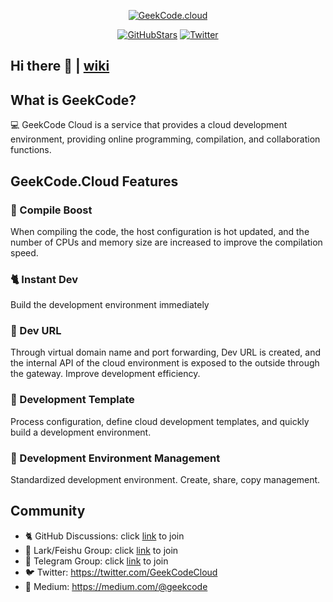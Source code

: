 <p align="center">
  <a href="https://geekcode.cloud">
   <img alt="GeekCode.cloud" src="https://user-images.githubusercontent.com/1196420/172147988-1f3f804f-5776-462e-9d88-9f1f6724ee6e.png" />
  </a>
</p>

<div align="center">
 
[![GitHubStars][g1]][g2]
[![Twitter][t1]][t2]

[g1]: https://img.shields.io/github/stars/gcodecloud/geekcode.cloud?style=flat-square&label=Stars
[g2]: https://github.com/gcodecloud/geekcode.cloud

[t1]: https://img.shields.io/twitter/follow/GeekCodeCloud?style=social
[t2]: https://twitter.com/GeekCodeCloud
 
</div>
 
## Hi there 👋 | [wiki](https://github.com/gcodecloud/geekcode.cloud/wiki)
## What is GeekCode?
💻 GeekCode Cloud is a service that provides a cloud development environment, providing online programming, compilation, and collaboration functions.
## GeekCode.Cloud Features

### 🚀 Compile Boost 


When compiling the code, the host configuration is hot updated, and the number of CPUs and memory size are increased to improve the compilation speed.

### 🐈 Instant Dev

Build the development environment immediately

### 🔗 Dev URL 

Through virtual domain name and port forwarding, Dev URL is created, and the internal API of the cloud environment is exposed to the outside through the gateway. Improve development efficiency.


### 📃 Development Template 

Process configuration, define cloud development templates, and quickly build a development environment.

### 🌲 Development Environment Management 

Standardized development environment. Create, share, copy management.

## Community
- 🐈 GitHub Discussions: click [link](https://github.com/gcodecloud/geekcode.cloud/discussions)
 to join
- 👥 Lark/Feishu Group: click [link](https://applink.feishu.cn/client/chat/chatter/add_by_link?link_token=381ma10a-4d3f-473c-acd4-ff238c12153a) to join
- 💬 Telegram Group: click [link](https://t.me/GeekCodeCloud) to join
- 🐦 Twitter: https://twitter.com/GeekCodeCloud
- 📰 Medium: https://medium.com/@geekcode
